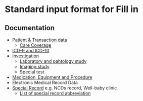 # Standard input format for Fill in


## Documentation

* [Patient &amp; Transaction data](hn-txn.md)
  * [Care Coverage](care-coverage.md)
* [ICD-9 and ICD-10](icd.md)
* [Investigation](investigation.md)
  * [Laboratory and pahtology study](lab.md)
  * [Imaging study](imaging.md)
  * Special test
* [Medication, Equipment and Procedure](medication-equipment.md)
* Electronic Medical Record Data
* [Special Record](hn-txn.md#register-deregister-to-special-records) e.g. NCDs record, Well-baby clinic
  * [List of special record abbreviation](special-record.md)